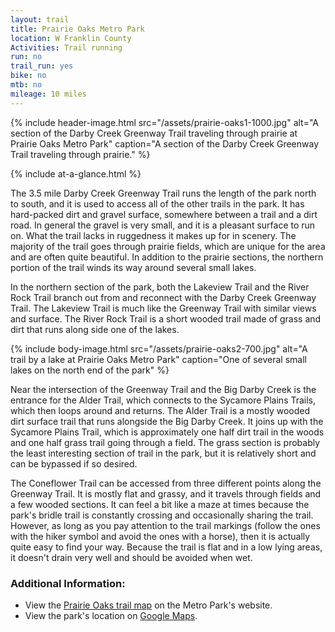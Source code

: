 ```yaml
---
layout: trail
title: Prairie Oaks Metro Park
location: W Franklin County
Activities: Trail running
run: no
trail_run: yes
bike: no
mtb: no
mileage: 10 miles
---
```


{% include header-image.html src="/assets/prairie-oaks1-1000.jpg" alt="A section of the Darby Creek Greenway Trail traveling through prairie at Prairie Oaks Metro Park" caption="A section of the Darby Creek Greenway Trail traveling through prairie." %}

{% include at-a-glance.html %}

The 3.5 mile Darby Creek Greenway Trail runs the length of the park north to south, and it is used to access all of the other trails in the park.  It has hard-packed dirt and gravel surface, somewhere between a trail and a dirt road.  In general the gravel is very small, and it is a pleasant surface to run on.  What the trail lacks in ruggedness it makes up for in scenery.  The majority of the trail goes through prairie fields, which are unique for the area and are often quite beautiful.  In addition to the prairie sections, the northern portion of the trail winds its way around several small lakes.

In the northern section of the park, both the Lakeview Trail and the River Rock Trail branch out from and reconnect with the Darby Creek Greenway Trail.  The Lakeview Trail is much like the Greenway Trail with similar views and surface.  The River Rock Trail is a short wooded trail made of grass and dirt that runs along side one of the lakes.

{% include body-image.html src="/assets/prairie-oaks2-700.jpg" alt="A trail by a lake at Prairie Oaks Metro Park" caption="One of several small lakes on the north end of the park" %}

Near the intersection of the Greenway Trail and the Big Darby Creek is the entrance for the Alder Trail, which connects to the Sycamore Plains Trails, which then loops around and returns.  The Alder Trail is a mostly wooded dirt surface trail that runs alongside the Big Darby Creek.  It joins up with the Sycamore Plains Trail, which is approximately one half dirt trail in the woods and one half grass trail going through a field.  The grass section is probably the least interesting section of trail in the park, but it is relatively short and can be bypassed if so desired.

The Coneflower Trail can be accessed from three different points along the Greenway Trail.  It is mostly flat and grassy, and it travels through fields and a few wooded sections.  It can feel a bit like a maze at times because the park's bridle trail is constantly crossing and occasionally sharing the trail.  However, as long as you pay attention to the trail markings (follow the ones with the hiker symbol and avoid the ones with a horse), then it is actually quite easy to find your way.  Because the trail is flat and in a low lying areas, it doesn't drain very well and should be avoided when wet.

### Additional Information:
* View the [Prairie Oaks trail map](http://www.metroparks.net/parks-and-trails/prairie-oaks/) on the Metro Park's website.
* View the park's location on [Google Maps](https://goo.gl/maps/8EGLb5HA2WR2).
